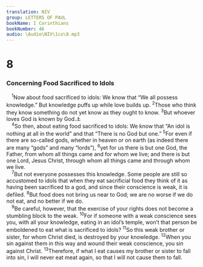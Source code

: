 ```yaml
---
translation: NIV
group: LETTERS OF PAUL
bookName: I Corinthians 
bookNumber: 46
audio: \Audio\NIV\1co\8.mp3
---
```


<div class="title"><h1>8</h1><h3>Concerning Food Sacrificed to Idols </h3></div>
<span class="verse 1co_8_1"> <sup>1</sup>Now about food sacrificed to idols: We know that “We all possess knowledge.” But knowledge puffs up while love builds up. </span>
<span class="verse 1co_8_2"><sup>2</sup>Those who think they know something do not yet know as they ought to know. </span>
<span class="verse 1co_8_3"><sup>3</sup>But whoever loves God is known by God.<a data-toggle="tooltip" data-placement="bottom" title="An early manuscript and another ancient witness think they have knowledge do not yet know as they ought to know. 3But whoever loves truly knows.">⚓</a><br/></span>
<span class="verse 1co_8_4"> <sup>4</sup>So then, about eating food sacrificed to idols: We know that “An idol is nothing at all in the world” and that “There is no God but one.” </span>
<span class="verse 1co_8_5"><sup>5</sup>For even if there are so-called gods, whether in heaven or on earth (as indeed there are many “gods” and many “lords”), </span>
<span class="verse 1co_8_6"><sup>6</sup>yet for us there is but one God, the Father, from whom all things came and for whom we live; and there is but one Lord, Jesus Christ, through whom all things came and through whom we live. <br/></span>
<span class="verse 1co_8_7"> <sup>7</sup>But not everyone possesses this knowledge. Some people are still so accustomed to idols that when they eat sacrificial food they think of it as having been sacrificed to a god, and since their conscience is weak, it is defiled. </span>
<span class="verse 1co_8_8"><sup>8</sup>But food does not bring us near to God; we are no worse if we do not eat, and no better if we do. <br/></span>
<span class="verse 1co_8_9"> <sup>9</sup>Be careful, however, that the exercise of your rights does not become a stumbling block to the weak. </span>
<span class="verse 1co_8_10"><sup>10</sup>For if someone with a weak conscience sees you, with all your knowledge, eating in an idol’s temple, won’t that person be emboldened to eat what is sacrificed to idols? </span>
<span class="verse 1co_8_11"><sup>11</sup>So this weak brother or sister, for whom Christ died, is destroyed by your knowledge. </span>
<span class="verse 1co_8_12"><sup>12</sup>When you sin against them in this way and wound their weak conscience, you sin against Christ. </span>
<span class="verse 1co_8_13"><sup>13</sup>Therefore, if what I eat causes my brother or sister to fall into sin, I will never eat meat again, so that I will not cause them to fall. <br/></span>
